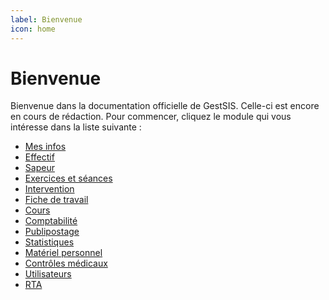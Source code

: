 ```yaml
---
label: Bienvenue
icon: home
---
```


# Bienvenue

Bienvenue dans la documentation officielle de GestSIS.
Celle-ci est encore en cours de rédaction.
Pour commencer, cliquez le module qui vous intéresse dans la liste suivante :

- [Mes infos](modules/mes-infos)
- [Effectif](modules/effectif)
- [Sapeur](modules/sapeur)
- [Exercices et séances](modules/exercice)
- [Intervention](modules/intervention)
- [Fiche de travail](modules/fiche-travail)
- [Cours](modules/cours)
- [Comptabilité](modules/comptabilite)
- [Publipostage](modules/publipostage)
- [Statistiques](modules/statistique)
- [Matériel personnel](modules/materiel-personnel)
- [Contrôles médicaux](modules/controles-medicaux)
- [Utilisateurs](modules/utilisateurs)
- [RTA](modules/rta)

<!-- ## GestSIS Mobile

GestSIS Mobile est une application mobile permettant la saisie des rapports d'interventions et des présences aux exercices en mode hors ligne.

- [GestSIS Mobile](gestsis-mobile) -->
